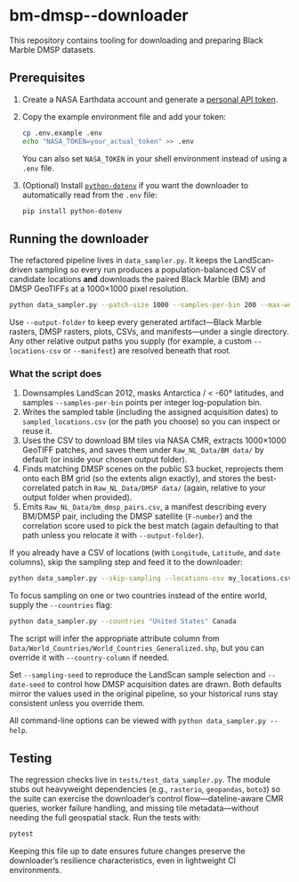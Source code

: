 # bm-dmsp--downloader

This repository contains tooling for downloading and preparing Black Marble DMSP datasets.

## Prerequisites

1. Create a NASA Earthdata account and generate a [personal API token](https://urs.earthdata.nasa.gov/).
2. Copy the example environment file and add your token:

   ```bash
   cp .env.example .env
   echo "NASA_TOKEN=your_actual_token" >> .env
   ```

   You can also set `NASA_TOKEN` in your shell environment instead of using a `.env` file.

3. (Optional) Install [`python-dotenv`](https://pypi.org/project/python-dotenv/) if you want the downloader to automatically read from the `.env` file:

   ```bash
   pip install python-dotenv
   ```

## Running the downloader

The refactored pipeline lives in `data_sampler.py`. It keeps the LandScan-driven sampling so every run produces a population-balanced CSV of candidate locations **and** downloads the paired Black Marble (BM) and DMSP GeoTIFFs at a 1000×1000 pixel resolution.

```bash
python data_sampler.py --patch-size 1000 --samples-per-bin 200 --max-workers 4 --output-folder Raw_NL_Data --sampling-seed 13492
```

Use `--output-folder` to keep every generated artifact—Black Marble rasters, DMSP rasters, plots, CSVs, and manifests—under a
single directory. Any other relative output paths you supply (for example, a custom `--locations-csv` or `--manifest`) are
resolved beneath that root.

### What the script does

1. Downsamples LandScan 2012, masks Antarctica / < -60° latitudes, and samples `--samples-per-bin` points per integer log-population bin.
2. Writes the sampled table (including the assigned acquisition dates) to `sampled_locations.csv` (or the path you choose) so you can inspect or reuse it.
3. Uses the CSV to download BM tiles via NASA CMR, extracts 1000×1000 GeoTIFF patches, and saves them under `Raw_NL_Data/BM data/` by default (or inside your chosen output folder).
4. Finds matching DMSP scenes on the public S3 bucket, reprojects them onto each BM grid (so the extents align exactly), and stores the best-correlated patch in `Raw_NL_Data/DMSP data/` (again, relative to your output folder when provided).
5. Emits `Raw_NL_Data/bm_dmsp_pairs.csv`, a manifest describing every BM/DMSP pair, including the DMSP satellite (`F-number`) and the correlation score used to pick the best match (again defaulting to that path unless you relocate it with `--output-folder`).

If you already have a CSV of locations (with `Longitude`, `Latitude`, and `date` columns), skip the sampling step and feed it to the downloader:

```bash
python data_sampler.py --skip-sampling --locations-csv my_locations.csv
```

To focus sampling on one or two countries instead of the entire world, supply the `--countries` flag:

```bash
python data_sampler.py --countries "United States" Canada
```

The script will infer the appropriate attribute column from `Data/World_Countries/World_Countries_Generalized.shp`, but you can override it with `--country-column` if needed.

Set `--sampling-seed` to reproduce the LandScan sample selection and `--date-seed` to control how DMSP acquisition dates are drawn. Both defaults mirror the values used in the original pipeline, so your historical runs stay consistent unless you override them.

All command-line options can be viewed with `python data_sampler.py --help`.

## Testing

The regression checks live in `tests/test_data_sampler.py`. The module stubs out heavyweight dependencies (e.g., `rasterio`, `geopandas`, `boto3`) so the suite can exercise the downloader’s control flow—dateline-aware CMR queries, worker failure handling, and missing tile metadata—without needing the full geospatial stack. Run the tests with:

```bash
pytest
```

Keeping this file up to date ensures future changes preserve the downloader’s resilience characteristics, even in lightweight CI environments.
